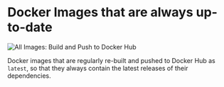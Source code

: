 # Docker Images that are always up-to-date

![All Images: Build and Push to Docker Hub](https://github.com/integrational/always-latest-docker-images/actions/workflows/build-tag-push-to-dockerhub.yml/badge.svg)


Docker images that are regularly re-built and pushed to Docker Hub as `latest`, so that they always contain the latest releases of their dependencies.
